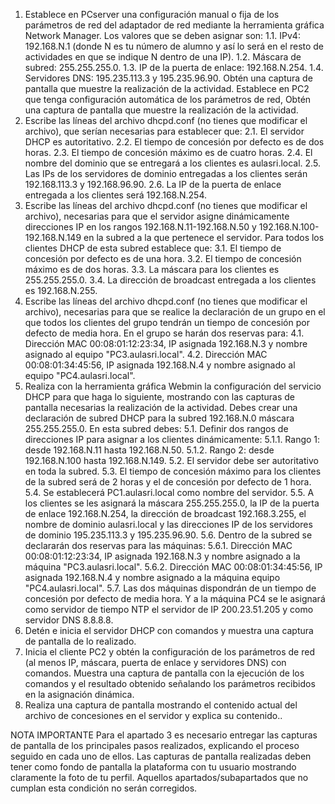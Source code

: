 1.	Establece en PCserver una configuración manual o fija de los parámetros de red del adaptador de red mediante la herramienta gráfica Network Manager. Los valores que se deben asignar son:
1.1.	IPv4: 192.168.N.1 (donde N es tu número de alumno y así lo será en el resto de actividades en que se indique N dentro de una IP).
1.2.	Máscara de subred: 255.255.255.0.
1.3.	IP de la puerta de enlace: 192.168.N.254.
1.4.	Servidores DNS: 195.235.113.3 y 195.235.96.90.
Obtén una captura de pantalla que muestre la realización de la actividad.
Establece en PC2 que tenga configuración automática de los parámetros de red,
Obtén una captura de pantalla que muestre la realización de la actividad.
2.	Escribe las líneas del archivo dhcpd.conf (no tienes que modificar el archivo), que serían necesarias para establecer que:
2.1.	El servidor DHCP es autoritativo.
2.2.	El tiempo de concesión por defecto es de dos horas.
2.3.	El tiempo de concesión máximo es de cuatro horas.
2.4.	El nombre del dominio que se entregará a los clientes es aulasri.local.
2.5.	Las IPs de los servidores de dominio entregadas a los clientes serán 192.168.113.3 y 192.168.96.90.
2.6.	La IP de la puerta de enlace entregada a los clientes será 192.168.N.254.
3.	Escribe las líneas del archivo dhcpd.conf (no tienes que modificar el archivo), necesarias para que el servidor asigne dinámicamente direcciones IP en los rangos 192.168.N.11-192.168.N.50 y 192.168.N.100-192.168.N.149 en la subred a la que pertenece el servidor. Para todos los clientes DHCP de esta subred establece que:
3.1.	El tiempo de concesión por defecto es de una hora.
3.2.	El tiempo de concesión máximo es de dos horas.
3.3.	La máscara para los clientes es 255.255.255.0.
3.4.	La dirección de broadcast entregada a los clientes es 192.168.N.255.
4.	Escribe las líneas del archivo dhcpd.conf (no tienes que modificar el archivo), necesarias para que se realice la declaración de un grupo en el que todos los clientes del grupo tendrán un tiempo de concesión por defecto de media hora. En el grupo se harán dos reservas para:
4.1.	Dirección MAC 00:08:01:12:23:34, IP asignada 192.168.N.3 y nombre asignado al equipo "PC3.aulasri.local".
4.2.	Dirección MAC 00:08:01:34:45:56, IP asignada 192.168.N.4 y nombre asignado al equipo "PC4.aulasri.local".
5.	Realiza con la herramienta gráfica Webmin la configuración del servicio DHCP para que haga lo siguiente, mostrando con las capturas de pantalla necesarias la realización de la actividad.
Debes crear una declaración de subred DHCP para la subred 192.168.N.0 máscara 255.255.255.0. En esta subred debes:
5.1.	Definir dos rangos de direcciones IP para asignar a los clientes dinámicamente:
5.1.1.	Rango 1: desde 192.168.N.11 hasta 192.168.N.50.
5.1.2.	Rango 2: desde 192.168.N.100 hasta 192.168.N.149.
5.2.	El servidor debe ser autoritativo en toda la subred.
5.3.	El tiempo de concesión máximo para los clientes de la subred será de 2 horas y el de concesión por defecto de 1 hora.
5.4.	Se establecerá PC1.aulasri.local como nombre del servidor.
5.5.	A los clientes se les asignará la máscara 255.255.255.0, la IP de la puerta de enlace 192.168.N.254, la dirección de broadcast 192.168.3.255, el nombre de dominio aulasri.local y las direcciones IP de los servidores de dominio 195.235.113.3 y 195.235.96.90.
5.6.	Dentro de la subred se declararán dos reservas para las máquinas:
5.6.1.	Dirección MAC 00:08:01:12:23:34, IP asignada 192.168.N.3 y nombre asignado a la máquina "PC3.aulasri.local".
5.6.2.	Dirección MAC 00:08:01:34:45:56, IP asignada 192.168.N.4 y nombre asignado a la máquina equipo "PC4.aulasri.local".
5.7.	Las dos máquinas dispondrán de un tiempo de concesión por defecto de media hora. Y a la máquina PC4 se le asignará como servidor de tiempo NTP el servidor de IP 200.23.51.205 y como servidor DNS 8.8.8.8.
6.	Detén e inicia el servidor DHCP con comandos y muestra una captura de pantalla de lo realizado.
7.	Inicia el cliente PC2 y obtén la configuración de los parámetros de red (al menos IP, máscara, puerta de enlace y servidores DNS) con comandos. Muestra una captura de pantalla con la ejecución de los comandos y el resultado obtenido señalando los parámetros recibidos en la asignación dinámica.
8.	Realiza una captura de pantalla mostrando el contenido actual del archivo de concesiones en el servidor y explica su contenido..

NOTA IMPORTANTE
Para el apartado 3 es necesario entregar las capturas de pantalla de los principales pasos realizados, explicando el proceso seguido en cada uno de ellos. Las capturas de pantalla realizadas deben tener como fondo de pantalla la plataforma con tu usuario mostrando claramente la foto de tu perfil. Aquellos apartados/subapartados que no cumplan esta condición no serán corregidos.
